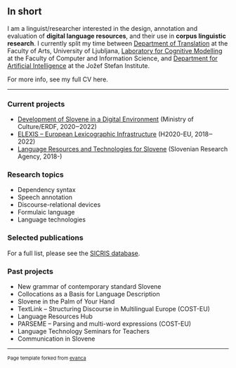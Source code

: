 ## In short

I am a linguist/researcher interested in the design, annotation and evaluation of **digital language resources**, and their use in **corpus linguistic research**. I currently split my time between [Department of Translation](https://prevajalstvo.ff.uni-lj.si/en) at the Faculty of Arts, University of Ljubljana, [Laboratory for Cognitive Modelling](https://www.fri.uni-lj.si/en/laboratory/lkm) at the Faculty of Computer and Information Science, and [Department for Artificial Intelligence](https://ailab.ijs.si/) at the Jožef Stefan Institute. 

For more info, see my full CV here.

---

### Current projects

- [Development of Slovene in a Digital Environment](https://slovenscina.eu/en) (Ministry of Culture/ERDF, 2020‒2022)
- [ELEXIS – European Lexicographic Infrastructure](https://elex.is/) (H2020-EU, 2018‒2022)
- [Language Resources and Technologies for Slovene](http://www.sicris.si/public/jqm/prg.aspx?lang=eng&opdescr=search&opt=2&subopt=700&code1=cmn&code2=auto&psize=1&hits=1&page=1&count=&search_term=pedago%C5%A1ka%20fakulteta&id=17683&slng=&order_by=) (Slovenian Research Agency, 2018-) 

### Research topics
- Dependency syntax
- Speech annotation
- Discourse-relational devices
- Formulaic language
- Language technologies

### Selected publications

For a full list, please see the [SICRIS database](https://bib.cobiss.net/bibliographies/si/webBiblio/bib201_20210923_153106_36491.html).

### Past projects
- New grammar of contemporary standard Slovene
- Collocations as a Basis for Language Description
- Slovene in the Palm of Your Hand 
- TextLink – Structuring Discourse in Multilingual Europe (COST-EU)
- Language Resources Hub
- PARSEME – Parsing and multi-word expressions (COST-EU)
- Language Technology Seminars for Teachers
- Communication in Slovene


---
<p style="font-size:11px">Page template forked from <a href="https://github.com/evanca/quick-portfolio">evanca</a></p>
<!-- Remove above link if you don't want to attibute -->
